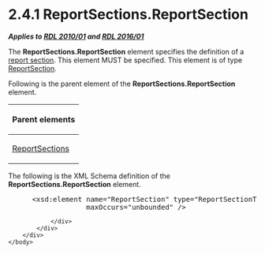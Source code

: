<html dir="LTR" xmlns:mshelp="http://msdn.microsoft.com/mshelp" xmlns:ddue="http://ddue.schemas.microsoft.com/authoring/2003/5" xmlns:xlink="http://www.w3.org/1999/xlink" xmlns:tool="http://www.microsoft.com/tooltip">
    <head>
        <meta http-equiv="Content-Type" content="text/html; CHARSET=utf-8"></meta>
        <meta name="save" content="history"></meta>
        <title>2.4.1 ReportSections.ReportSection</title>
        <xml>
            <mshelp:toctitle title="2.4.1 ReportSections.ReportSection"></mshelp:toctitle>
            <mshelp:rltitle title="[MS-RDL]: ReportSections.ReportSection"></mshelp:rltitle>
            <mshelp:keyword index="A" term="d480f7c8-8aba-4148-be51-1c22f6cdbf56"></mshelp:keyword>
            <mshelp:attr name="DCSext.ContentType" value="open specification"></mshelp:attr>
            <mshelp:attr name="AssetID" value="d480f7c8-8aba-4148-be51-1c22f6cdbf56"></mshelp:attr>
            <mshelp:attr name="TopicType" value="kbRef"></mshelp:attr>
            <mshelp:attr name="DCSext.Title" value="[MS-RDL]: ReportSections.ReportSection" />
        </xml>
    </head>
    <body>
        <div id="header">
            <h1 class="heading">2.4.1 ReportSections.ReportSection</h1>
        </div>
        <div id="mainSection">
            <div id="mainBody">
                <div id="allHistory" class="saveHistory"></div>
                <div id="sectionSection0" class="section" name="collapseableSection">
                    

<p><b><i>Applies to </i></b><a href="3428e690-a348-4ec7-8a6a-8efb42d2cdee.htm"><b><i>RDL 2010/01</i></b></a><b><i>
and </i></b><a href="52ce3983-2bfc-4e72-9359-42aaf5fe4509.htm"><b><i>RDL 2016/01</i></b></a></p>

<p>The <b>ReportSections.ReportSection</b> element specifies
the definition of a <a href="b2482b3f-74ab-4ca8-a9e5-c07955011743.htm#gt_b92b7a6f-71a6-458a-9f24-eee390a512cb">report
section</a>. This element MUST be specified. This element is of type <a href="96c3d25f-d8ce-4fe4-ab03-592edaa4a1da.htm">ReportSection</a>.</p>

<p>Following is the parent element of the <b>ReportSections.ReportSection</b>
element.</p>

<table>
 <thead>
  <tr>
   <th>
   <p>Parent elements</p>
   </th>
  </tr>
 </thead>
 <tr>
  <td>
  <p><a href="734d5041-fe18-41a6-8701-d213086c575b.htm">ReportSections</a></p>
  </td>
 </tr>
</table>

<p>The following is the XML Schema definition of the <b>ReportSections.ReportSection</b>
element.</p>

<dl>
<dd>
<div><pre> &lt;xsd:element name=&quot;ReportSection&quot; type=&quot;ReportSectionType&quot; minOccurs=&quot;1&quot; 
              maxOccurs=&quot;unbounded&quot; /&gt;
</pre></div>
</dd></dl>


                </div>
            </div>
        </div>
    </body>
</html>